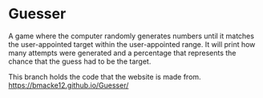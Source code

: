 # Guesser
A game where the computer randomly generates numbers until it matches the user-appointed target within the user-appointed range. 
It will print how many attempts were generated and a percentage that represents the chance that the guess had to be the target.

This branch holds the code that the website is made from. https://bmacke12.github.io/Guesser/
